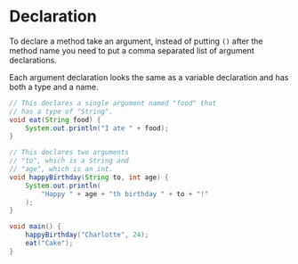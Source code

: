 # Declaration

To declare a method take an argument, instead of putting `()` after the method name
you need to put a comma separated list of argument declarations.

Each argument declaration looks the same as a variable declaration and has both a type and a name.

```java
// This declares a single argument named "food" that
// has a type of "String".
void eat(String food) {
    System.out.println("I ate " + food);
}

// This declares two arguments
// "to", which is a String and
// "age", which is an int.
void happyBirthday(String to, int age) {
    System.out.println(
        "Happy " + age + "th birthday " + to + "!"
    );
}

void main() {
    happyBirthday("Charlotte", 24);
    eat("Cake");
}
```
